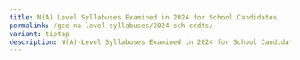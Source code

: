 ```yaml
---
title: N(A) Level Syllabuses Examined in 2024 for School Candidates
permalink: /gce-na-level-syllabuses/2024-sch-cddts/
variant: tiptap
description: N(A)-Level Syllabuses Examined in 2024 for School Candidates
---
```

